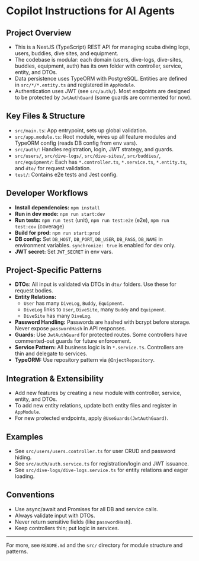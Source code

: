 # Copilot Instructions for AI Agents

## Project Overview
- This is a NestJS (TypeScript) REST API for managing scuba diving logs, users, buddies, dive sites, and equipment.
- The codebase is modular: each domain (users, dive-logs, dive-sites, buddies, equipment, auth) has its own folder with controller, service, entity, and DTOs.
- Data persistence uses TypeORM with PostgreSQL. Entities are defined in `src/*/*.entity.ts` and registered in `AppModule`.
- Authentication uses JWT (see `src/auth/`). Most endpoints are designed to be protected by `JwtAuthGuard` (some guards are commented for now).

## Key Files & Structure
- `src/main.ts`: App entrypoint, sets up global validation.
- `src/app.module.ts`: Root module, wires up all feature modules and TypeORM config (reads DB config from env vars).
- `src/auth/`: Handles registration, login, JWT strategy, and guards.
- `src/users/`, `src/dive-logs/`, `src/dive-sites/`, `src/buddies/`, `src/equipment/`: Each has `*.controller.ts`, `*.service.ts`, `*.entity.ts`, and `dto/` for request validation.
- `test/`: Contains e2e tests and Jest config.

## Developer Workflows
- **Install dependencies:** `npm install`
- **Run in dev mode:** `npm run start:dev`
- **Run tests:** `npm run test` (unit), `npm run test:e2e` (e2e), `npm run test:cov` (coverage)
- **Build for prod:** `npm run start:prod`
- **DB config:** Set `DB_HOST`, `DB_PORT`, `DB_USER`, `DB_PASS`, `DB_NAME` in environment variables. `synchronize: true` is enabled for dev only.
- **JWT secret:** Set `JWT_SECRET` in env vars.

## Project-Specific Patterns
- **DTOs**: All input is validated via DTOs in `dto/` folders. Use these for request bodies.
- **Entity Relations:**
  - `User` has many `DiveLog`, `Buddy`, `Equipment`.
  - `DiveLog` links to `User`, `DiveSite`, many `Buddy` and `Equipment`.
  - `DiveSite` has many `DiveLog`.
- **Password Handling:** Passwords are hashed with bcrypt before storage. Never expose `passwordHash` in API responses.
- **Guards:** Use `JwtAuthGuard` for protected routes. Some controllers have commented-out guards for future enforcement.
- **Service Pattern:** All business logic is in `*.service.ts`. Controllers are thin and delegate to services.
- **TypeORM:** Use repository pattern via `@InjectRepository`.

## Integration & Extensibility
- Add new features by creating a new module with controller, service, entity, and DTOs.
- To add new entity relations, update both entity files and register in `AppModule`.
- For new protected endpoints, apply `@UseGuards(JwtAuthGuard)`.

## Examples
- See `src/users/users.controller.ts` for user CRUD and password hiding.
- See `src/auth/auth.service.ts` for registration/login and JWT issuance.
- See `src/dive-logs/dive-logs.service.ts` for entity relations and eager loading.

## Conventions
- Use async/await and Promises for all DB and service calls.
- Always validate input with DTOs.
- Never return sensitive fields (like `passwordHash`).
- Keep controllers thin; put logic in services.

---

For more, see `README.md` and the `src/` directory for module structure and patterns.
